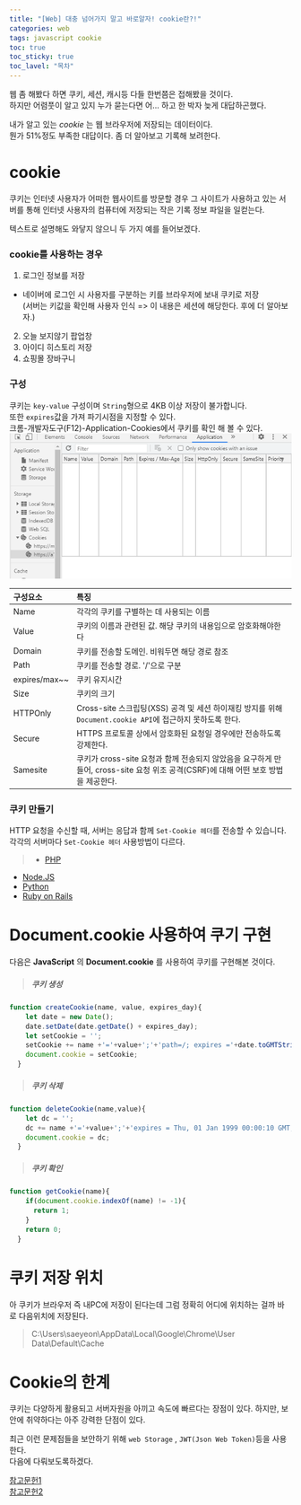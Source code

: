 ```yaml
---
title: "[Web] 대충 넘어가지 말고 바로알자! cookie란?!"
categories: web
tags: javascript cookie
toc: true
toc_sticky: true
toc_lavel: "목차"
---
```

웹 좀 해봤다 하면 쿠키, 세션, 캐시등 다들 한번쯤은 접해봤을 것이다.  
하지만 어렴풋이 알고 있지 누가 묻는다면 어... 하고 한 박자 늦게 대답하곤했다.  

내가 알고 있는 _cookie_ 는 웹 브라우저에 저장되는 데이터이다.  
뭔가 51%정도 부족한 대답이다. 좀 더 알아보고 기록해 보려한다.  

# cookie
쿠키는 인터넷 사용자가 어떠한 웹사이트를 방문할 경우 그 사이트가 사용하고 있는 서버를 통해 인터넷 사용자의 컴퓨터에 저장되는 작은 기록 정보 파일을 일컫는다.  

텍스트로 설명해도 와닿지 않으니 두 가지 예를 들어보겠다.
### cookie를 사용하는 경우
1. 로그인 정보를 저장  
 - 네이버에 로그인 시 사용자를 구분하는 키를 브라우저에 보내 쿠키로 저장  
 (서버는 키값을 확인해 사용자 인식 => 이 내용은 세션에 해당한다. 후에 더 알아보자.)  

2. 오늘 보지않기 팝업창
3. 아이디 히스토리 저장
4. 쇼핑몰 장바구니

### 구성
 쿠키는 `key-value` 구성이며 `String`형으로 4KB 이상 저장이 불가합니다.  
또한 `expires`값을 가져 파기시점을 지정할 수 있다.  
크롬-개발자도구(F12)-Application-Cookies에서 쿠키를 확인 해 볼 수 있다.  
![크롬 개발자도구에서의 쿠키](https://github.com/saeyeoni/saeyeoni.github.io/blob/master/_images/chrome-cookie-list.PNG?raw=true "repo")  

| 구성요소  | 특징  |
|:---------|:------|
| Name | 각각의 쿠키를 구별하는 데 사용되는 이름|
| Value | 쿠키의 이름과 관련된 값. 해당 쿠키의 내용임으로 암호화해야한다 |
| Domain | 쿠키를 전송할 도메인. 비워두면 해당 경로 참조 |
| Path | 쿠키를 전송할 경로. '/'으로 구분|
| expires/max~~ | 쿠키 유지시간|
| Size | 쿠키의 크기|
| HTTPOnly | Cross-site 스크립팅(XSS) 공격 및 세션 하이재킹 방지를 위해 `Document.cookie API`에 접근하지 못하도록 한다.|
|Secure| HTTPS 프로토콜 상에서 암호화된 요청일 경우에만 전송하도록 강제한다.|
| Samesite | 쿠키가 cross-site 요청과 함께 전송되지 않았음을 요구하게 만들어, cross-site 요청 위조 공격(CSRF)에 대해 어떤 보호 방법을 제공한다. |


### 쿠키 만들기
HTTP 요청을 수신할 때, 서버는 응답과 함께 `Set-Cookie 헤더`를 전송할 수 있습니다.  
각각의 서버마다 `Set-Cookie 헤더` 사용방법이 다르다.  
> * [PHP](https://www.php.net/manual/en/function.setcookie.php)  
* [Node.JS](https://nodejs.org/dist/latest-v8.x/docs/api/http.html#http_response_setheader_name_value)  
* [Python](https://docs.python.org/3/library/http.cookies.html)  
* [Ruby on Rails](https://api.rubyonrails.org/classes/ActionDispatch/Cookies.html)

# Document.cookie 사용하여 쿠기 구현
다음은 __JavaScript__ 의 __Document.cookie__
를 사용하여 쿠키를 구현해본 것이다.  

> ##### 쿠키 생성
~~~javascript
function createCookie(name, value, expires_day){
    let date = new Date();
    date.setDate(date.getDate() + expires_day);
    let setCookie = '';
    setCookie += name +'='+value+';'+'path=/; expires ='+date.toGMTString()+';';
    document.cookie = setCookie;
  }
~~~  

> ##### 쿠키 삭제
~~~javascript
function deleteCookie(name,value){
    let dc = '';
    dc += name +'='+value+';'+'expires = Thu, 01 Jan 1999 00:00:10 GMT;';
    document.cookie = dc;
  }
~~~

> ##### 쿠키 확인
~~~javascript
function getCookie(name){
    if(document.cookie.indexOf(name) != -1){
      return 1;
    }
    return 0;
  }
~~~


# 쿠키 저장 위치
아 쿠키가 브라우저 즉 내PC에 저장이 된다는데 그럼 정확히 어디에 위치하는 걸까
바로 다음위치에 저장된다.
> C:\Users\saeyeon\AppData\Local\Google\Chrome\User Data\Default\Cache



# Cookie의 한계
쿠키는 다양하게 활용되고 서버자원을 아끼고 속도에 빠르다는 장점이 있다.
하지만, 보안에 취약하다는 아주 강력한 단점이 있다.  

최근 이런 문제점들을 보안하기 위해 `web Storage` , `JWT(Json Web Token)`등을 사용한다.  
다음에 다뤄보도록하겠다.



[참고문헌1](https://developer.mozilla.org/ko/docs/Web/HTTP/Cookies)  
[참고문헌2](https://medium.com/@ddinggu/cookie%EB%9E%80-a650c6d2803e)
